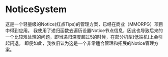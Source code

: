 # NoticeSystem
这是一个轻量级的Notice(红点Tips)的管理方案，已经在商业（MMORPG）项目中得到应用。
我使用了递归函数去遍历设置Notice节点信息，因此也导致后来的一个比较难处理的问题，即当递归深度超过5的时候，在部分机型(低端机)上会引起闪退。
即便如此，我依旧认为这是一个非常适合管理和拓展的Notice管理方案。

